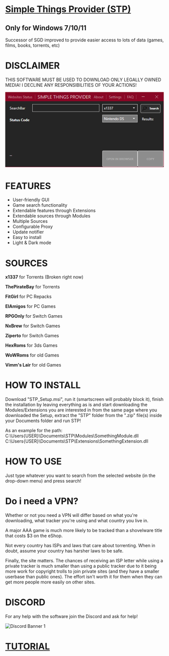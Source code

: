 # [Simple Things Provider (STP)](https://github.com/Backend2121/SimpleThingsProvider/releases/latest)
## Only for Windows 7/10/11
Successor of SGD improved to provide easier access to lots of data (games, films, books, torrents, etc)

# DISCLAIMER
THIS SOFTWARE MUST BE USED TO DOWNLOAD ONLY LEGALLY OWNED MEDIA! I DECLINE ANY RESPONSIBILITIES OF YOUR ACTIONS!

![alt text](https://github.com/Backend2121/SimpleThingsProvider/blob/master/TorrentScraper/preview.png?raw=true)


# FEATURES
* User-friendly GUI
* Game search functionality
* Extendable features through Extensions
* Extendable sources through Modules
* Multiple Sources
* Configurable Proxy
* Update notifier
* Easy to install
* Light & Dark mode

# SOURCES
**x1337** for Torrents (Broken right now)

**ThePirateBay** for Torrents

**FitGirl** for PC Repacks

**ElAmigos** for PC Games

**RPGOnly** for Switch Games

**NxBrew** for Switch Games

**Ziperto** for Switch Games

**HexRoms** for 3ds Games

**WoWRoms** for old Games

**Vimm's Lair** for old Games

# HOW TO INSTALL
Download "STP_Setup.msi", run it (smartscreen will probably block it), finish the installation by leaving everything as is and start downloading the Modules/Extensions you are interested in from the same page where you downloaded the Setup, extract the "STP" folder from the ".zip" file(s) inside your Documents folder and run STP!

As an example for the path:
C:\Users\{USER}\Documents\STP\Modules\SomethingModule.dll
C:\Users\{USER}\Documents\STP\Extensions\SomethingExtension.dll

# HOW TO USE
Just type whatever you want to search from the selected website (in the drop-down menu) and press search!

# Do i need a VPN?

Whether or not you need a VPN will differ based on what you're downloading, what tracker you're using and what country you live in.

A major AAA game is much more likely to be tracked than a shovelware title that costs $3 on the eShop.

Not every country has ISPs and laws that care about torrenting. When in doubt, assume your country has harsher laws to be safe.

Finally, the site matters. The chances of receiving an ISP letter while using a private tracker is much smaller than using a public tracker due to it being more work for copyright trolls to join private sites (and they have a smaller userbase than public ones). The effort isn't worth it for them when they can get more people more easily on other sites.

# DISCORD
For any help with the software join the Discord and ask for help!

![Discord Banner 1]([https://discordapp.com/api/guilds/857306107113766912/widget.png?style=banner3](https://discord.com/invite/vBkxx7rR))

# [TUTORIAL](https://youtu.be/49bENmhpf_s)
